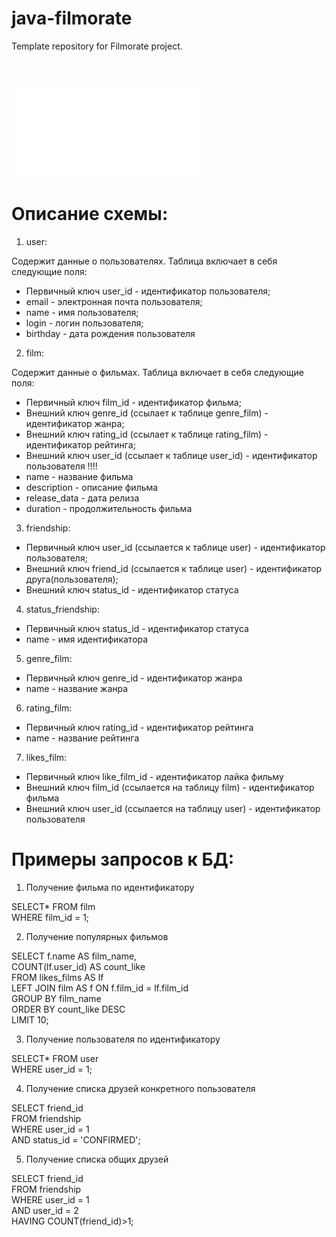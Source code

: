 # java-filmorate
Template repository for Filmorate project.
</br>
</br>
</br>
</br>
![](src/main/resources/SchemaBD.markdown)
# Описание схемы:
 1. user: 
<!-- TOC -->
Содержит данные о пользователях. Таблица включает в себя следующие поля:
* Первичный ключ user_id - идентификатор пользователя;
* email - электронная почта пользователя;
* name - имя пользователя;
* login - логин пользователя;
* birthday - дата рождения пользователя
<!-- TOC -->
 2. film:
<!-- TOC -->
Содержит данные о фильмах. Таблица включает в себя следующие поля:
* Первичный ключ film_id - идентификатор фильма;
* Внешний ключ genre_id (ссылает к таблице genre_film) - идентификатор жанра;
* Внешний ключ rating_id (ссылает к таблице rating_film) - идентификатор рейтинга;
* Внешний ключ user_id (ссылает к таблице user_id) - идентификатор пользователя !!!!
* name - название фильма
* description - описание фильма
* release_data - дата релиза
* duration - продолжительность фильма
<!-- TOC -->
3. friendship: 
<!-- TOC -->
* Первичный ключ user_id (ссылается к таблице user) - идентификатор пользователя;
* Внешний ключ friend_id (ссылается к таблице user) - идентификатор друга(пользователя);
* Внешний ключ status_id - идентификатор статуса 
<!-- TOC -->
4. status_friendship:
<!-- TOC -->
* Первичный ключ status_id - идентификатор статуса 
* name - имя идентификатора 
<!-- TOC -->
5. genre_film:
<!-- TOC -->
* Первичный ключ genre_id - идентификатор жанра
* name - название жанра
<!-- TOC -->
6. rating_film:
<!-- TOC -->
* Первичный ключ rating_id - идентификатор рейтинга
* name - название рейтинга
<!-- TOC -->
7. likes_film:
<!-- TOC -->
* Первичный ключ like_film_id - идентификатор лайка фильму
* Внешний ключ film_id (ссылается на таблицу film) - идентификатор фильма
* Внешний ключ user_id (ссылается на таблицу user) - идентификатор пользователя
<!-- TOC -->
# Примеры запросов к БД:

1. Получение фильма по идентификатору</br>

SELECT* FROM film </br>
WHERE film_id = 1;

2. Получение популярных фильмов </br>

SELECT f.name AS film_name, </br>
       COUNT(lf.user_id) AS count_like </br> 
FROM likes_films AS lf </br>
LEFT JOIN film AS f ON f.film_id = lf.film_id </br>
GROUP BY film_name </br>
ORDER BY count_like DESC </br>
LIMIT 10;

3. Получение пользователя по идентификатору </br>

SELECT* FROM user </br>
WHERE user_id = 1;

4. Получение списка друзей конкретного пользователя </br>

SELECT friend_id </br>
FROM friendship </br>
WHERE user_id = 1 </br>
AND status_id = 'CONFIRMED'; </br>

5. Получение списка общих друзей </br>

SELECT friend_id </br>
FROM friendship </br>
WHERE user_id = 1 </br>
AND user_id = 2 </br> 
HAVING COUNT(friend_id)>1;




   